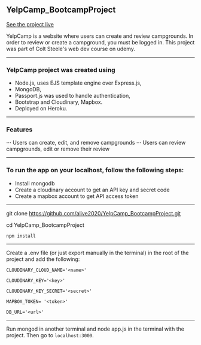 ## YelpCamp_BootcampProject
[See the project live](https://guarded-spire-08903.herokuapp.com/) 

YelpCamp is a website where users can create and review campgrounds. 
In order to review or create a campground, you must be logged in. 
This project was part of Colt Steele's web dev course on udemy.

___
### YelpCamp project was created using 
* Node.js, uses EJS template engine over Express.js, 
* MongoDB, 
* Passport.js was used to handle authentication,
* Bootstrap and Cloudinary, Mapbox. 
* Deployed on Heroku.

___
### Features
⋅⋅⋅ Users can create, edit, and remove campgrounds
⋅⋅⋅ Users can review campgrounds, edit or remove their review

___
### To run the app on your localhost, follow the following steps:

- Install mongodb
- Create a cloudinary account to get an API key and secret code
- Create a mapbox account to get API access token

___
git clone https://github.com/alive2020/YelpCamp_BootcampProject.git

cd YelpCamp_BootcampProject

`npm install`
___
Create a .env file (or just export manually in the terminal) in the root of the project and add the following:

 `CLOUDINARY_CLOUD_NAME='<name>'`
 
 `CLOUDINARY_KEY='<key>'`
 
 `CLOUDINARY_KEY_SECRET='<secret>'`
 
 `MAPBOX_TOKEN= '<token>'`
 
 `DB_URL='<url>'`
 
 ___

Run mongod in another terminal and node app.js in the terminal with the project.
Then go to `localhost:3000`.
